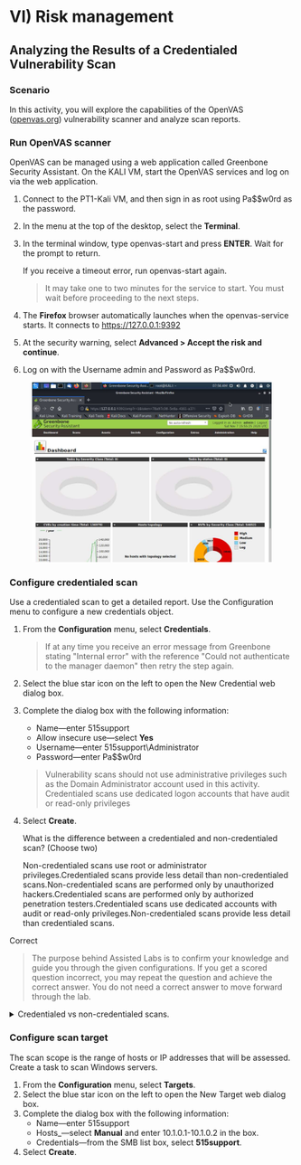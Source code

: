 # VI) Risk management

## Analyzing the Results of a Credentialed Vulnerability Scan <a href="#assisted-lab-04-analyzing-the-results-of-a-credentialed-vulnerability-scan" id="assisted-lab-04-analyzing-the-results-of-a-credentialed-vulnerability-scan"></a>

### Scenario <a href="#scenario" id="scenario"></a>

In this activity, you will explore the capabilities of the OpenVAS ([openvas.org](http://www.openvas.org)) vulnerability scanner and analyze scan reports.

### Run OpenVAS scanner <a href="#run-openvas-scanner" id="run-openvas-scanner"></a>

OpenVAS can be managed using a web application called Greenbone Security Assistant. On the KALI VM, start the OpenVAS services and log on via the web application.

1. &#x20;Connect to the PT1-Kali VM, and then sign in as root using Pa\$$w0rd as the password.
2. &#x20;In the menu at the top of the desktop, select the **Terminal**.
3.  &#x20;In the terminal window, type openvas-start and press **ENTER**. Wait for the prompt to return.

    If you receive a timeout error, run openvas-start again.

    > It may take one to two minutes for the service to start. You must wait before proceeding to the next steps.
4. &#x20;The **Firefox** browser automatically launches when the openvas-service starts. It connects to https://127.0.0.1:9392
5. &#x20;At the security warning, select **Advanced > Accept the risk and continue**.
6. &#x20;Log on with the Username admin and Password as Pa\$$w0rd.

<figure><img src="../../.gitbook/assets/cbfroxhx.jpg" alt=""><figcaption></figcaption></figure>

### Configure credentialed scan <a href="#configure-credentialed-scan" id="configure-credentialed-scan"></a>

Use a credentialed scan to get a detailed report. Use the Configuration menu to configure a new credentials object.

1.  &#x20;From the **Configuration** menu, select **Credentials**.

    > If at any time you receive an error message from Greenbone stating "Internal error" with the reference "Could not authenticate to the manager daemon" then retry the step again.
2. &#x20;Select the blue star icon on the left to open the New Credential web dialog box.
3.  &#x20;Complete the dialog box with the following information:

    * Name—enter 515support
    * Allow insecure use—select **Yes**
    * Username—enter 515support\Administrator
    * Password—enter Pa\$$w0rd

    > Vulnerability scans should not use administrative privileges such as the Domain Administrator account used in this activity. Credentialed scans use dedicated logon accounts that have audit or read-only privileges
4.  &#x20;Select **Create**.

    What is the difference between a credentialed and non-credentialed scan? (Choose two)

    Non-credentialed scans use root or administrator privileges.Credentialed scans provide less detail than non-credentialed scans.Non-credentialed scans are performed only by unauthorized hackers.Credentialed scans are performed only by authorized penetration testers.Credentialed scans use dedicated accounts with audit or read-only privileges.Non-credentialed scans provide less detail than credentialed scans.

Correct

> The purpose behind Assisted Labs is to confirm your knowledge and guide you through the given configurations. If you get a scored question incorrect, you may repeat the question and achieve the correct answer. You do not need a correct answer to move forward through the lab.



<details>

<summary>Credentialed vs non-credentialed scans.</summary>

Non-credentialed scans collect publicly-available information. Because credentialed scans rely on administrative access to resources, they can probe deeper to detect vulnerabilities.

</details>

### Configure scan target <a href="#configure-scan-target" id="configure-scan-target"></a>

The scan scope is the range of hosts or IP addresses that will be assessed. Create a task to scan Windows servers.

1. &#x20;From the **Configuration** menu, select **Targets**.
2. &#x20;Select the blue star icon on the left to open the New Target web dialog box.
3. &#x20;Complete the dialog box with the following information:
   * Name—enter 515support
   * Hosts\_—select **Manual** and enter 10.1.0.1-10.1.0.2 in the box.
   * Credentials—from the SMB list box, select **515support**.
4. &#x20;Select **Create**.

